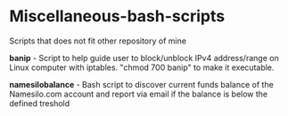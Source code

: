 # Miscellaneous-bash-scripts
Scripts that does not fit other repository of mine

**banip** - Script to help guide user to block/unblock IPv4 address/range on Linux computer with iptables. "chmod 700 banip" to make it executable.

**namesilobalance** - Bash script to discover current funds balance of the Namesilo.com account and report via email if the balance is below the defined treshold
